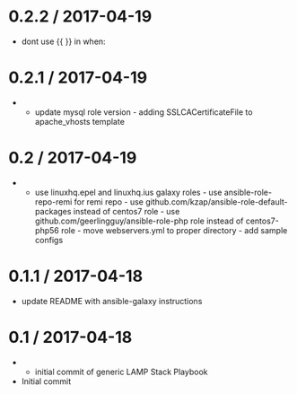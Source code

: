 
0.2.2 / 2017-04-19
==================

  * dont use {{ }} in when:

0.2.1 / 2017-04-19
==================

  * - update mysql role version - adding SSLCACertificateFile to apache_vhosts template

0.2 / 2017-04-19
================

  * - use linuxhq.epel and linuxhq.ius galaxy roles - use ansible-role-repo-remi for remi repo - use github.com/kzap/ansible-role-default-packages instead of centos7 role - use github.com/geerlingguy/ansible-role-php role instead of centos7-php56 role - move webservers.yml to proper directory - add sample configs

0.1.1 / 2017-04-18
==================

  * update README with ansible-galaxy instructions

0.1 / 2017-04-18
================

  * - initial commit of generic LAMP Stack Playbook
  * Initial commit

